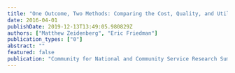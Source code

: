 ```yaml
---
title: "One Outcome, Two Methods: Comparing the Cost, Quality, and Utility of Survey and Administrative Data Sources"
date: 2016-04-01
publishDate: 2019-12-13T13:49:05.980829Z
authors: ["Matthew Zeidenberg", "Eric Friedman"]
publication_types: ["0"]
abstract: ""
featured: false
publication: "Community for National and Community Service Research Summit"
---
```


